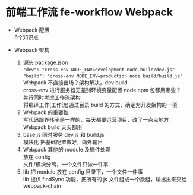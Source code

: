 # 前端工作流 fe-workflow Webpack  

- Webpack 配置  
  6个知识点  

- Webpack 架构  
  1. 源头 package.json  
    `"dev": "cross-env NODE_ENV=development node build/dev.js"`  
    `"build": "cross-env NODE_ENV=production node build/build.js"`  
    Webpack 不直接出场？架构解决，dev build  
    cross-env 进行服务器无差别环境变量配置 node npm 包都用哪些？  
    并行同时考虑工作流架构  
    将编译工作(工作流)通过目录 build 的方式，确定为开发架构的一项  
  2. Webpack 的重要性  
    写代码跟养孩子是一样的，每天都要运营项目，改了一点点地方，Webpack build 天天都用  
  3. base.js 同时服务 dev.js 和 build.js  
    模块化 把基础配置做好，向外输出  
  4. Webpack 其他的 module 及插件处理  
    放在 config  
    文件/模块分离，一个文件只做一件事  
  5. lib 把 module 放在 config 目录下，一个文件一件事  
    lib 提供 findSync 功能，把所有的 js 文件组成一个数组，输出出来交给 webpack-chain  